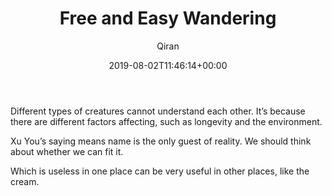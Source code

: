 ﻿---
title: Free and Easy Wandering
author: Qiran
type: post
date: 2019-08-02T11:46:14+00:00
aliases: ["/free-and-easy-wandering/"]
s:
  - Chuang tzu
---
Different types of creatures cannot understand each other. It&#8217;s because there are different factors affecting, such as longevity and the environment.

Xu You&#8217;s saying means name is the only guest of reality. We should think about whether we can fit it.

Which is useless in one place can be very useful in other places, like the cream.
